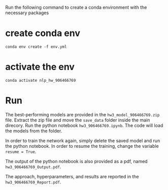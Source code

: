 Run the following command to create a conda environment with the necessary packages

# create conda env
```conda env create -f env.yml```

# activate the env
```conda activate nlp_hw_906466769```

# Run
The best-performing models are provided in the ```hw3_model_906466769.zip``` file. Extract the zip file and move the ```save_data``` folder inside the main direcory. Run the python notebook ```hw3_906466769.ipynb```. The code will load the models from the folder.

In order to train the network again, simply delete the saved model and run the python notebook. In order to resume the training, change the variable ``` resume = True ```.

The output of the python notebook is also provided as a pdf, named ```hw3_906466769_Output.pdf```.

The approach, hyperparameters, and results are reported in the ```hw3_906466769_Report.pdf```.